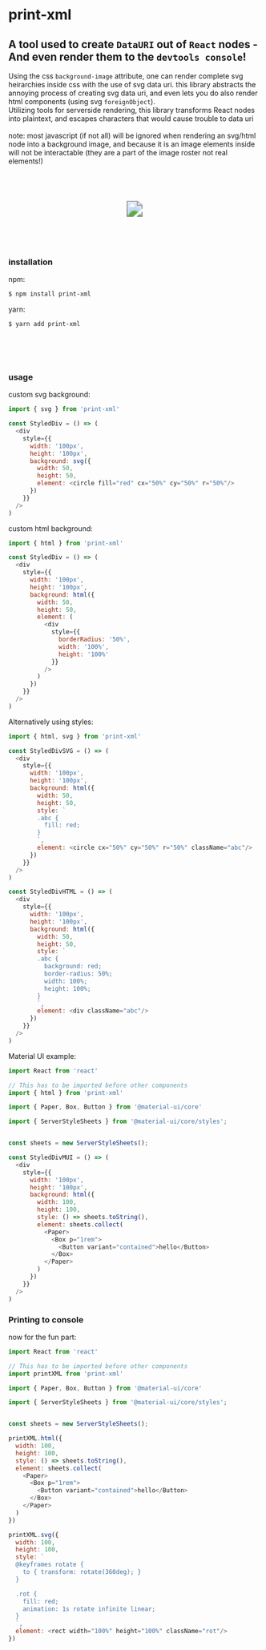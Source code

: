 # print-xml
## A tool used to create `DataURI` out of `React` nodes - And even render them to the `devtools console`!
Using the css `background-image` attribute, one can render complete svg heirarchies inside css with the use of svg data uri. this library abstracts the annoying process of creating svg data uri, and even lets you do also render html components (using svg `foreignObject`).
<br />Utilizing tools for serverside rendering, this library transforms React nodes into plaintext, and escapes characters that would cause trouble to data uri
<br />
<br />
note: most javascript (if not all) will be ignored when rendering an svg/html node into a background image, and because it is an image elements inside will not be interactable (they are a part of the image roster not real elements!)

<br />
<br />
<br />


<p align="center">
  <a href="https://codesandbox.io/s/printxml-demo-w8ozv?file=/src/App.js">
    <img src="https://img.shields.io/badge/CodeSandbox-Live%20Demo-lightgrey?style=for-the-badge&logo=CodeSandBox" style="transform: scale(2)"/>
  </a>
</p>

<br />
<br />
<br />

### installation
npm:
```bash
$ npm install print-xml
```
yarn:
```bash
$ yarn add print-xml
```

<br />
<br />
<br />

### usage
custom svg background:
```js
import { svg } from 'print-xml'

const StyledDiv = () => (
  <div
    style={{
      width: '100px',
      height: '100px',
      background: svg({
        width: 50,
        height: 50,
        element: <circle fill="red" cx="50%" cy="50%" r="50%"/>
      })
    }}
  />
)
```
custom html background:
```js
import { html } from 'print-xml'

const StyledDiv = () => (
  <div
    style={{
      width: '100px',
      height: '100px',
      background: html({
        width: 50,
        height: 50,
        element: (
          <div
            style={{
              borderRadius: '50%',
              width: '100%',
              height: '100%'
            }}
          />
        )
      })
    }}
  />
)
```
Alternatively using styles:
```js
import { html, svg } from 'print-xml'

const StyledDivSVG = () => (
  <div
    style={{
      width: '100px',
      height: '100px',
      background: html({
        width: 50,
        height: 50,
        style: `
        .abc {
          fill: red;
        }
        `,
        element: <circle cx="50%" cy="50%" r="50%" className="abc"/>
      })
    }}
  />
)

const StyledDivHTML = () => (
  <div
    style={{
      width: '100px',
      height: '100px',
      background: html({
        width: 50,
        height: 50,
        style: `
        .abc {
          background: red;
          border-radius: 50%;
          width: 100%;
          height: 100%;
        }
        `,
        element: <div className="abc"/>
      })
    }}
  />
)
```
Material UI example:
```js
import React from 'react'

// This has to be imported before other components
import { html } from 'print-xml'

import { Paper, Box, Button } from '@material-ui/core'

import { ServerStyleSheets } from '@material-ui/core/styles';


const sheets = new ServerStyleSheets();

const StyledDivMUI = () => (
  <div
    style={{
      width: '100px',
      height: '100px',
      background: html({
        width: 100,
        height: 100,
        style: () => sheets.toString(),
        element: sheets.collect(
          <Paper>
            <Box p="1rem">
              <Button variant="contained">hello</Button>
            </Box>
          </Paper>
        )
      })
    }}
  />
)
```

### Printing to console
now for the fun part:

```js
import React from 'react'

// This has to be imported before other components
import printXML from 'print-xml'

import { Paper, Box, Button } from '@material-ui/core'

import { ServerStyleSheets } from '@material-ui/core/styles';


const sheets = new ServerStyleSheets();

printXML.html({
  width: 100,
  height: 100,
  style: () => sheets.toString(),
  element: sheets.collect(
    <Paper>
      <Box p="1rem">
        <Button variant="contained">hello</Button>
      </Box>
    </Paper>
  )
})

printXML.svg({
  width: 100,
  height: 100,
  style: `
  @keyframes rotate {
    to { transform: rotate(360deg); }
  }

  .rot {
    fill: red;
    animation: 1s rotate infinite linear;
  }
  `,
  element: <rect width="100%" height="100%" className="rot"/>
})
```
